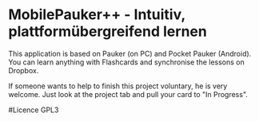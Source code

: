 # MobilePauker++ - Intuitiv, plattformübergreifend lernen

This application is based on Pauker (on PC) and Pocket Pauker (Android). You can learn anything with Flashcards and synchronise the lessons on Dropbox.

If someone wants to help to finish this project voluntary, he is very welcome. Just look at the project tab and pull your card to "In Progress". 
  
#Licence 
GPL3
